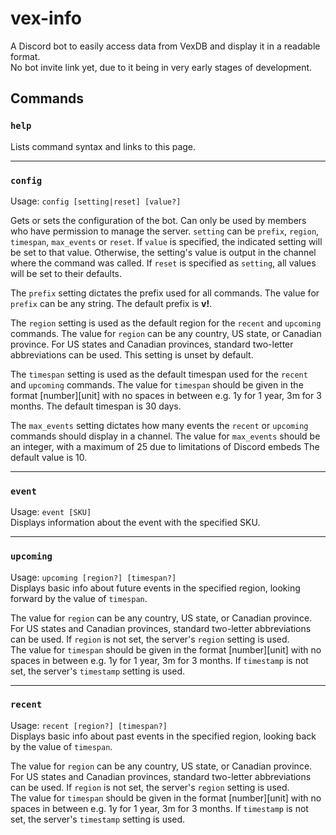 # vex-info
A Discord bot to easily access data from VexDB and display it in a readable format.  
No bot invite link yet, due to it being in very early stages of development.
## Commands
### `help`
Lists command syntax and links to this page.

---
### `config`
Usage: `config [setting|reset] [value?]`  

Gets or sets the configuration of the bot. Can only be used by members who have permission to manage the server.
`setting` can be `prefix`, `region`, `timespan`, `max_events` or `reset`. If `value` is specified, the indicated setting will be set to that value. Otherwise, the setting's value is output in the channel where the command was called. If `reset` is specified as `setting`, all values will be set to their defaults. 

The `prefix` setting dictates the prefix used for all commands. The value for `prefix` can be any string. The default prefix is **v!**.  

The `region` setting is used as the default region for the `recent` and `upcoming` commands. The value for `region` can be any country, US state, or Canadian province. For US states and Canadian provinces, standard two-letter abbreviations can be used. This setting is unset by default.  

The `timespan` setting is used as the default timespan used for the `recent` and `upcoming` commands. The value for `timespan` should be given in the format [number][unit] with no spaces in between e.g. 1y for 1 year, 3m for 3 months. The default timespan is 30 days.  

The `max_events` setting dictates how many events the `recent` or `upcoming` commands should display in a channel. The value for `max_events` should be an integer, with a maximum of 25 due to limitations of Discord embeds The default value is 10.

---
### `event`
Usage: `event [SKU]`  
Displays information about the event with the specified SKU. 

---
### `upcoming`
Usage: `upcoming [region?] [timespan?]`  
Displays basic info about future events in the specified region, looking forward by the value of `timespan`.  

The value for `region` can be any country, US state, or Canadian province. For US states and Canadian provinces, standard two-letter abbreviations can be used. If `region` is not set, the server's `region` setting is used.  
The value for `timespan` should be given in the format [number][unit] with no spaces in between e.g. 1y for 1 year, 3m for 3 months. If `timestamp` is not set, the server's `timestamp` setting is used.

---
### `recent`
Usage: `recent [region?] [timespan?]`  
Displays basic info about past events in the specified region, looking back by the value of `timespan`.  

The value for `region` can be any country, US state, or Canadian province. For US states and Canadian provinces, standard two-letter abbreviations can be used. If `region` is not set, the server's `region` setting is used.  
The value for `timespan` should be given in the format [number][unit] with no spaces in between e.g. 1y for 1 year, 3m for 3 months. If `timestamp` is not set, the server's `timestamp` setting is used.
